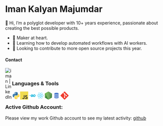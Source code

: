 
# Iman Kalyan Majumdar

:wave: Hi, I’m a polyglot developer with 10+ years experience, passionate about creating the best possible products.

- 💛 Maker at heart.
- 🚀 Learning how to develop automated workflows with AI workers.
- 🤝 Looking to contribute to more open source projects this year.

#### Contact

[<img align="left" alt="iman | LinkedIn" width="22px" src="https://cdn.jsdelivr.net/npm/simple-icons@v3/icons/linkedin.svg" />][linkedin]

<br />

### Languages & Tools

<img align="left" alt="Python" width="26px" src="https://raw.githubusercontent.com/github/explore/80688e429a7d4ef2fca1e82350fe8e3517d3494d/topics/python/python.png" />
<img align="left" alt="JavaScript" width="26px" src="https://raw.githubusercontent.com/github/explore/80688e429a7d4ef2fca1e82350fe8e3517d3494d/topics/javascript/javascript.png" />
<img align="left" alt="Go" width="26px" src="https://raw.githubusercontent.com/github/explore/80688e429a7d4ef2fca1e82350fe8e3517d3494d/topics/go/go.png" />
<img align="left" alt="React" width="26px" src="https://raw.githubusercontent.com/github/explore/80688e429a7d4ef2fca1e82350fe8e3517d3494d/topics/react/react.png" />
<img align="left" alt="Node.js" width="26px" src="https://raw.githubusercontent.com/github/explore/80688e429a7d4ef2fca1e82350fe8e3517d3494d/topics/nodejs/nodejs.png" />
<img align="left" alt="SQL" width="26px" src="https://raw.githubusercontent.com/github/explore/80688e429a7d4ef2fca1e82350fe8e3517d3494d/topics/sql/sql.png" />
<img align="left" alt="Git" width="26px" src="https://raw.githubusercontent.com/github/explore/80688e429a7d4ef2fca1e82350fe8e3517d3494d/topics/git/git.png" />

<br />

### Active Github Account:

Please view my work Github account to see my latest activity: [github](https://github.com/imanmzoe/)

[linkedin]: https://www.linkedin.com/in/iman-kalyan-majumdar/
